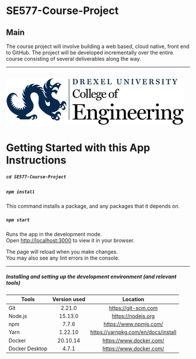 # SE577-Course-Project

## Main

The course project will involve building a web based, cloud native, front end to GitHub. The project will be developed incrementally over the entire course consisting of several deliverables along the way.

---
![Drexel logo](images/Drexel-engineering-blue-black.png "Drexel Engineering")
---
# Getting Started with this App Instructions


##### `cd SE577-Course-Project`

##### `npm install`

This command installs a package, and any packages that it depends on.

##### `npm start`

Runs the app in the development mode.\
Open [http://localhost:3000](http://localhost:3000) to view it in your browser.

The page will reload when you make changes.\
You may also see any lint errors in the console.

---

##### Installing and setting up the development environment (and relevant tools)

| Tools              | Version used | Location  |
| -------------------|:------------:| :--------:|
| Git                | 2.21.0       | https://git-scm.com |
| Node.js            | 15.13.0      | https://nodejs.org |
| npm                | 7.7.6        | https://www.npmjs.com/ |
| Yarn               | 1.22.10      | https://yarnpkg.com/en/docs/install |
| Docker             | 20.10.14     | https://www.docker.com/ |
| Docker Desktop     | 4.7.1        | https://www.docker.com/ |
